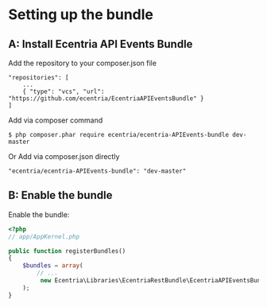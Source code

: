 Setting up the bundle
=====================

A: Install Ecentria API Events Bundle
------------------------------------------

Add the repository to your composer.json file 

    "repositories": [
        ...
        { "type": "vcs", "url": "https://github.com/ecentria/EcentriaAPIEventsBundle" }
    ]

Add via composer command

    $ php composer.phar require ecentria/ecentria-APIEvents-bundle dev-master

Or Add via composer.json directly

    "ecentria/ecentria-APIEvents-bundle": "dev-master"

B: Enable the bundle
--------------------

Enable the bundle:

``` php
<?php
// app/AppKernel.php

public function registerBundles()
{
    $bundles = array(
        // ...
         new Ecentria\Libraries\EcentriaRestBundle\EcentriaAPIEventsBundle(),
    );
}
```